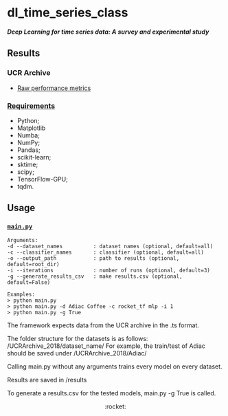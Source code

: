 # dl_time_series_class

***Deep Learning for time series data: A survey and experimental study***

## Results

### UCR Archive

* [Raw performance metrics](results/results.csv)

### [Requirements](requirements.txt)

* Python;
* Matplotlib
* Numba;
* NumPy;
* Pandas;
* scikit-learn;
* sktime;
* scipy;
* TensorFlow-GPU;
* tqdm.

## Usage

### [`main.py`](main.py)

```
Arguments:
-d --dataset_names          : dataset names (optional, default=all)
-c --classifier_names       : classifier (optional, default=all)
-o --output_path            : path to results (optional, default=root_dir)
-i --iterations             : number of runs (optional, default=3)
-g --generate_results_csv   : make results.csv (optional, default=False)

Examples:
> python main.py
> python main.py -d Adiac Coffee -c rocket_tf mlp -i 1
> python main.py -g True
```
The framework expects data from the UCR archive in the .ts format.

The folder structure for the datasets is as follows: <root>/UCRArchive_2018/dataset_name/
For example, the train/test of Adiac should be saved under /UCRArchive_2018/Adiac/

Calling main.py without any arguments trains every model on every dataset.

Results are saved in <root>/results

To generate a results.csv for the tested models, main.py -g True is called.

<div align="center">:rocket:</div>
